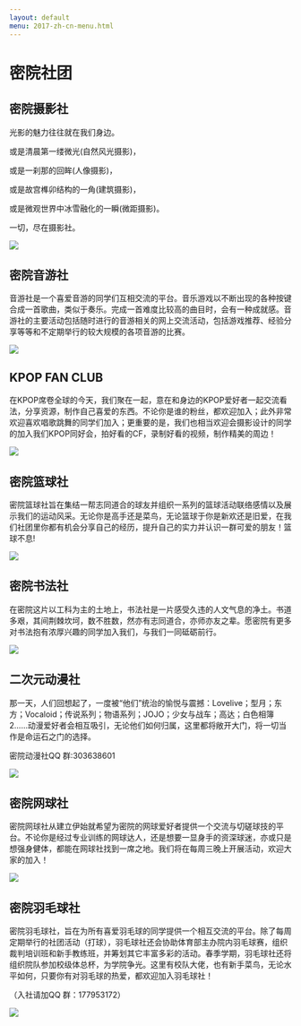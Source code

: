 ```yaml
---
layout: default
menu: 2017-zh-cn-menu.html
---
```


# 密院社团

## 密院摄影社

光影的魅力往往就在我们身边。

或是清晨第一缕微光(自然风光摄影)，

或是一刹那的回眸(人像摄影)，

或是故宫榫卯结构的一角(建筑摄影)，

或是微观世界中冰雪融化的一瞬(微距摄影)。

一切，尽在摄影社。

![](../imgs/club-photo.jpg)

## 密院音游社

音游社是一个喜爱音游的同学们互相交流的平台。音乐游戏以不断出现的各种按键合成一首歌曲，类似于奏乐。完成一首难度比较高的曲目时，会有一种成就感。音游社的主要活动包括随时进行的音游相关的网上交流活动，包括游戏推荐、经验分享等等和不定期举行的较大规模的各项音游的比赛。

![](../imgs/club-mug.jpg)

## KPOP FAN CLUB

在KPOP席卷全球的今天，我们聚在一起，意在和身边的KPOP爱好者一起交流看法，分享资源，制作自己喜爱的东西。不论你是谁的粉丝，都欢迎加入；此外非常欢迎喜欢唱歌跳舞的同学们加入；更重要的是，我们也相当欢迎会摄影设计的同学的加入我们KPOP同好会，拍好看的CF，录制好看的视频，制作精美的周边！

![](../imgs/club-kpop.jpg)

## 密院篮球社

密院篮球社旨在集结一帮志同道合的球友并组织一系列的篮球活动联络感情以及展示我们的运动风采。无论你是高手还是菜鸟，无论篮球于你是新欢还是旧爱，在我们社团里你都有机会分享自己的经历，提升自己的实力并认识一群可爱的朋友！篮球不息!

![](../imgs/club-basketball.jpg)

## 密院书法社

在密院这片以工科为主的土地上，书法社是一片感受久违的人文气息的净土。书道多艰，其间荆棘坎坷，数不胜数，然亦有志同道合，亦师亦友之辈。愿密院有更多对书法抱有浓厚兴趣的同学加入我们，与我们一同砥砺前行。

![](../imgs/club-calligraphy.jpg)

## 二次元动漫社

那一天，人们回想起了，一度被“他们”统治的愉悦与震撼：Lovelive；型月；东方；Vocaloid；传说系列；物语系列；JOJO；少女与战车；高达；白色相簿2......动漫爱好者会相互吸引，无论他们如何归属，这里都将敞开大门，将一切当作是命运石之门的选择。

密院动漫社QQ 群:303638601

![](../imgs/club-anime.jpg)


## 密院网球社

密院网球社从建立伊始就希望为密院的网球爱好者提供一个交流与切磋球技的平台。不论你是经过专业训练的网球达人，还是想要一显身手的资深球迷，亦或只是想强身健体，都能在网球社找到一席之地。我们将在每周三晚上开展活动，欢迎大家的加入！

![](../imgs/club-tennis.jpg)

## 密院羽毛球社

密院羽毛球社，旨在为所有喜爱羽毛球的同学提供一个相互交流的平台。除了每周定期举行的社团活动（打球），羽毛球社还会协助体育部主办院内羽毛球赛，组织裁判培训班和新手教练班，并筹划其它丰富多彩的活动。春季学期，羽毛球社还将组织院队参加校级体总杯，为学院争光。这里有校队大佬，也有新手菜鸟，无论水平如何，只要你有对羽毛球的热爱，都欢迎加入羽毛球社！

（入社请加QQ 群：177953172）

![](../imgs/club-badminton.jpg)
